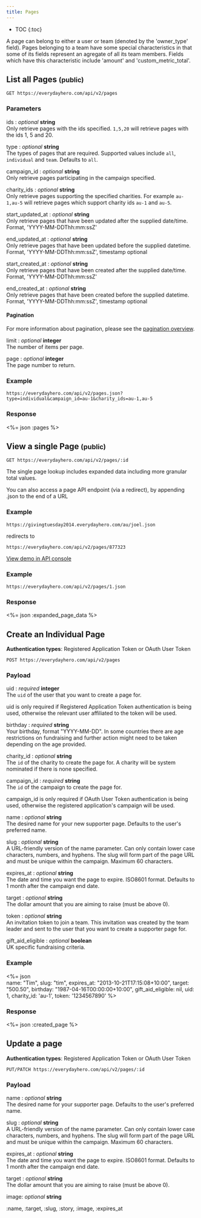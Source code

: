 ```yaml
---
title: Pages
---
```


* TOC
{:toc}

A page can belong to either a user or team (denoted by the 'owner_type' field).
Pages belonging to a team have some special characteristics in that some of its
fields represent an agregate of all its team members. Fields which have this
characteristic include 'amount' and 'custom_metric_total'.

## List all Pages <small>(public)</small>

    GET https://everydayhero.com/api/v2/pages

### Parameters

ids : _optional_ **string**<br/>
Only retrieve pages with the ids specified. `1,5,20` will retrieve pages with the ids 1, 5 and 20.

type : _optional_ **string**<br/>
The types of pages that are required. Supported values include `all`, `individual` and `team`. Defaults to `all`.

campaign_id : _optional_ **string**<br/>
Only retrieve pages participating in the campaign specified.

charity_ids : _optional_ **string**<br/>
Only retrieve pages supporting the specified charities. For example `au-1,au-5`
will retrieve pages which support charity ids `au-1` and `au-5`.

start_updated_at : _optional_ **string**<br/>
Only retrieve pages that have been updated after the supplied date/time.
Format, 'YYYY-MM-DDThh:mm:ssZ'

end_updated_at : _optional_ **string**<br/>
Only retrieve pages that have been updated before the supplied datetime.
Format, 'YYYY-MM-DDThh:mm:ssZ', timestamp optional

start_created_at : _optional_ **string**<br/>
Only retrieve pages that have been created after the supplied date/time.
Format, 'YYYY-MM-DDThh:mm:ssZ'

end_created_at : _optional_ **string**<br/>
Only retrieve pages that have been created before the supplied datetime.
Format, 'YYYY-MM-DDThh:mm:ssZ', timestamp optional

#### Pagination

For more information about pagination, please see the [pagination
overview](/overview/#pagination).

limit : _optional_ **integer**<br/>
The number of items per page.

page : _optional_ **integer**<br/>
The page number to return.

### Example

    https://everydayhero.com/api/v2/pages.json?type=individual&campaign_id=au-1&charity_ids=au-1,au-5

### Response

<%= json :pages %>

## View a single Page <small>(public)</small>

    GET https://everydayhero.com/api/v2/pages/:id

The single page lookup includes expanded data including more granular total values.

You can also access a page API endpoint (via a redirect), by appending .json to the end of a URL

### Example
    https://givingtuesday2014.everydayhero.com/au/joel.json

redirects to

    https://everydayhero.com/api/v2/pages/877323

[View demo in API console](/console/?query=pages/1.json)

### Example

    https://everydayhero.com/api/v2/pages/1.json

### Response

<%= json :expanded_page_data %>

## Create an Individual Page

<p class='info'><strong>Authentication types</strong>: Registered Application Token or OAuth User Token</p>

    POST https://everydayhero.com/api/v2/pages

### Payload

uid : _required_ **integer**<br/>
The `uid` of the user that you want to create a page for.

<p class='info'>uid is only required if Registered Application Token authentication is being used, otherwise the relevant user affiliated to the token will be used.</p>

birthday : _required_ **string**<br/>
Your birthday, format "YYYY-MM-DD". In some countries there are age restrictions on fundraising and further action might need to be taken depending on the age provided.

charity_id : _optional_ **string**<br/>
The `id` of the charity to create the page for. A charity will be system nominated if there is none specified.

campaign_id : _required_ **string**<br/>
The `id` of the campaign to create the page for.

<p class='info'>campaign_id is only required if OAuth User Token authentication is being used, otherwise the registered application's campaign will be used.</p>


name : _optional_ **string**<br/>
The desired name for your new supporter page. Defaults to the user's preferred name.

slug : _optional_ **string**<br/>
A URL-friendly version of the name parameter. Can only contain lower case characters, numbers, and hyphens. The slug will form part of the page URL and must be unique within the campaign. Maximum 60 characters.

expires_at : _optional_ **string**<br/>
The date and time you want the page to expire. ISO8601 format. Defaults to 1 month after the campaign end date.

target : _optional_ **string**<br/>
The dollar amount that you are aiming to raise (must be above 0).

token : _optional_ **string**<br/>
An invitation token to join a team. This invitation was created by the team leader and sent to the user that you want to create a supporter page for.

gift_aid_eligible : _optional_ **boolean**<br/>
UK specific fundraising criteria.

### Example

<%= json \
  name: "Tim",
  slug: "tim",
  expires_at: "2013-10-21T17:15:08+10:00",
  target: "500.50",
  birthday: "1987-04-16T00:00:00+10:00",
  gift_aid_eligible: nil,
  uid: 1,
  charity_id: 'au-1',
  token: '1234567890'
%>

### Response

<%= json :created_page %>

## Update a page
<p class='info'><strong>Authentication types</strong>: Registered Application Token or OAuth User Token</p>

    PUT/PATCH https://everydayhero.com/api/v2/pages/:id

### Payload
name : _optional_ **string**<br/>
The desired name for your supporter page. Defaults to the user's preferred name.

slug : _optional_ **string**<br/>
A URL-friendly version of the name parameter. Can only contain lower case characters, numbers, and hyphens. The slug will form part of the page URL and must be unique within the campaign. Maximum 60 characters.

expires_at : _optional_ **string**<br/>
The date and time you want the page to expire. ISO8601 format. Defaults to 1 month after the campaign end date.

target : _optional_ **string**<br/>
The dollar amount that you are aiming to raise (must be above 0).

image: _optional_ **string**<br/>
<!-- TODO -->

:name, :target, :slug, :story, :image, :expires_at

